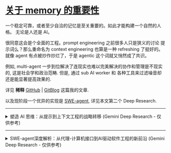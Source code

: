 # [关于 memory 的重要性](https://github.com/alterxyz/gitblog/issues/6)

一个稳定可靠，或者至少自洽的记忆是至关重要的。如此才能构建一个自然的人格。
无论是人还是 AI。

很同意这会是个全面的工程。prompt engineering 之前很多人只是狭义的讨论 提示词么？那么重命名为 context engineering 也算是一种 refreshing 了挺好的。就像 agent 有点被炒作炒烂了，于是 agentic 这个词就又悄然成了共识。

例如, multi-agent 一步到位解决了连现实也难以完美解决的协作和管理是不现实的, 这是社会学和政治范畴. 但是, 通过 sub AI worker 和 各种工具来过滤噪音却还是能显著提高效果的.

详见 **稀释** [GitHub](https://github.com/alterxyz/gitblog/issues/7) | [GitBlog](https://alterxyz.github.io/gitblog/issue-7/) 这篇我的文章.

以及现阶段一个优异的实现是 [SWE-agent](https://github.com/SWE-agent/SWE-agent), 详见本文第二个 Deep Research.

---

<details>
  <summary>塑造 AI 思维：从提示到上下文工程的战略转移 (Gemini Deep Research - 仅供参考)</summary>

# **塑造 AI 思维：从提示到上下文工程的战略转移**

**执行摘要**

本报告旨在深入剖析人工智能应用开发领域的一项根本性转变：从“提示工程”（Prompt Engineering）到“上下文工程”（Context Engineering）的演进。这一转变并非简单的术语更迭，而是标志着行业从关注局部文本优化的“技艺”阶段，迈向了构建整体信息生态系统的“工程”纪元。Andrej Karpathy 等行业思想领袖的论述，为这一业已存在的实践赋予了明确的名称，从而加速了其理论化和体系化进程。

上下文工程的核心在于，它不再局限于雕琢单个输入指令，而是致力于设计和构建一个完整的、动态的信息环境。这个环境囊括了数据管道、检索机制、交互历史、可用工具以及领域知识，其最终目的是为了赋能大型语言模型（LLM）以一种可靠、可扩展且可预测的方式，完成复杂的、多步骤的真实世界任务。

本报告将系统性地阐述此范式转移。首先，我们将明确界定提示工程与上下文工程的范畴与区别，确立后者作为一种更宏大、更具系统性的工程学科的地位。其次，我们将深入技术层面，详细解析支撑上下文工程的核心架构，特别是以“检索增强生成”（Retrieval-Augmented Generation, RAG）为代表的技术栈及其高级实现。随后，报告将通过分析 DoorDash、LinkedIn 及 Perplexity AI 等前沿企业的真实案例，展示上下文工程在商业实践中的具体应用与巨大价值。最后，我们将探讨这一转变对 AI 开发者角色、技能需求及企业数据战略的深远影响，并为技术从业者与领导者提供前瞻性的战略展望与行动建议。

---

## **第一部分：语义的演进：从雕琢词句到构建世界**

人工智能应用开发领域正经历一场深刻的认知升级，其核心在于我们将如何与大型语言模型（LLM）协作。这场变革的焦点，正从如何“提问”的技艺，转向如何为其构建一个完整“世界观”的工程学科。著名 AI 科学家 Andrej Karpathy 的观点成为了这场讨论的催化剂，他主张使用“上下文工程”这一术语，因为它更精确地捕捉了当前 AI 开发的核心挑战，标志着该领域向着更成熟、更体系化的方向发展。

### **1.1 Karpathy 的催化作用：为新前沿命名**

当 Andrej Karpathy 提出应更多地讨论“上下文工程”而非“提示工程”时，他并非发明了一个全新的概念，而是为一种已在顶尖开发者实践中普遍存在的趋势进行了精准命名 1。这一举动意义重大，因为它正式宣告了 AI 开发正在走出“凭感觉编程”（vibe coding）的早期探索阶段——一个开发者们更多是在实验和感受 AI 工具能力的时期 3。

开发者社区的积极反响证实了这一命名的时效性。许多工程师表示，他们早已在实践中朝着这个方向努力，但一直缺少一个恰当的词汇来概括这种系统性的工作 1。Karpathy 的提法，恰如其分地将零散的实践经验凝聚成一个清晰的学科方向，推动了行业共识的形成。它强调，决定高级 AI 应用成败的关键，已不再是那灵光一现的“神奇提示词”，而是其背后那个精心构建、持续供给信息的系统。

### **1.2 概念界定：范围与维度的差异**

为了“正本清源”，必须精确地区分提示工程与上下文工程。二者的根本差异在于其工作范围、目标和所处的抽象层次。

* **提示工程（Prompt Engineering）**：可以被狭义地定义为一种**技艺**，其核心目标是**优化文本输入**。它专注于通过精心选择和组织词语、短语、句子结构乃至标点符号，来引导 LLM 在**单次或有限次的交互**中生成最符合预期的、高质量的输出 6。其本质是追求与模型进行清晰、高效的沟通，好比一位管理者向员工下达明确无误的工作指令 9。它的作用域是用户与模型之间的那个“提示词”本身。  
* **上下文工程（Context Engineering）**：则是一门**工程学科**，其核心目标是**设计和构建动态的、可扩展的系统**。这个系统负责为 LLM 提供完成复杂任务所需的一切元素：正确的信息、可用的工具、相关的历史对话、明确的指令以及领域知识，并确保这些元素以正确的格式被动态地组织和利用 9。它关注的不是单次交互，而是整个  
  **信息生态系统**的构建与维护，这个生态系统将支撑 AI 在连续的、多步骤的流程中可靠地运行 6。

由此可见，**提示工程是上下文工程的一个子集** 9。这个观点至关重要。如果将构建一个 AI 应用比作烹饪，那么提示工程就像是撰写一份清晰的菜谱（recipe），而上下文工程则是设计整座厨房（kitchen）：包括决定食材的采购渠道与标准（数据源与质量）、设计食材处理流水线（数据管道）、配置厨具（工具集），并教会厨师（LLM）如何理解菜谱、使用厨具以及记住顾客的口味偏好（交互历史与个性化）12。

### **1.3 为何需要这种转变：从局部优化到系统可靠性**

在真实的生产环境中，单纯依赖提示工程的局限性显而易见。一个措辞再完美的提示，也无法弥补上下文信息的缺失或错误 14。开发者们发现，为了让 AI 应用在面对各种边缘情况时依然能保持稳定和一致，他们花费在准备和构建上下文上的时间，远超调整提示词本身 14。

这种转变的根本原因在于，它触及了 LLM 应用失败的核心症结。大多数情况下，模型表现不佳并非源于其“智力”不足，而是因为它没有获得做出正确判断所必需的信息 11。上下文工程将开发的重心从优化那个最终提交给模型的、静态的“提示字符串”，转移到了动态地管理和填充整个“上下文窗口”（Context Window）——这个模型在进行推理时能够看到的所有信息的总和。

这种从“技艺”到“工程”的语义演进，其背后是行业专业化和成熟化的必然趋势。将这一核心工作冠以“工程”之名，本身就是一种战略性的举措。它摒弃了“提示工程”一词常带有的、类似“炼金术”或“黑客技巧”的临时性和不可捉摸感 10，而引入了系统化、可重复、可度量、可维护的工程学内涵 14。这使得 AI 应用的开发过程能够与成熟的软件开发生命周期（SDLC）和 DevOps 理念相结合 15，从而更容易被企业级应用所接纳和投资。企业愿意为有明确投资回报率的工程学科投入资源，而非模糊的“手艺”。因此，将“上下文”提升到工程的高度，是推动生成式 AI 从有趣的玩具转变为可靠的生产力工具的关键一步。

**表 1：提示工程 vs. 上下文工程：核心差异对比**

| 特征 | 提示工程 (Prompt Engineering) | 上下文工程 (Context Engineering) |
| :---- | :---- | :---- |
| **核心目标** | 引导模型生成特定的、高质量的单次响应。 | 构建一个能支持模型持续、可靠执行复杂任务的系统。 |
| **工作范畴** | 用户输入的指令字符串（Prompt）。 | 整个信息环境，包括数据、工具、历史记录、外部知识库等。 |
| **核心隐喻** | 撰写一份清晰明确的菜谱。 | 设计、建造并运营整座自动化厨房。 |
| **关键技能** | 语言表达、创意构思、指令清晰度、领域知识的文字化。 | 系统设计、数据架构、信息检索、API 集成、流程编排。 |
| **时间维度** | 关注单次交互或孤立的任务。 | 关注连续的、多轮的、可能长期运行的交互流程。 |
| **产出物** | 一个或一组精心设计的文本提示模板。 | 一套完整的数据管道、检索系统、Agentic 框架或评估体系。 |
| **关注点** | “我应该**如何问**这个问题？” | “为了让 AI 能回答这类问题，它需要**知道什么**？” |

---

## **第二部分：上下文工程的架构基石**

如果说上下文工程是构建智能应用的蓝图，那么其实现则依赖于一套坚实的、以数据为中心的架构。这一架构的核心思想是，不再仅仅依赖 LLM 内部固化的、可能过时的知识，而是通过动态地、实时地为其注入外部世界的信息来增强其能力。本节将深入剖析支撑上下文工程的技术体系，从核心引擎 RAG 到更为复杂的生产级实现。

### **2.1 检索增强生成 (RAG)：核心驱动引擎**

检索增强生成（Retrieval-Augmented Generation, RAG）是上下文工程中最核心、最广为人知的技术框架 17。它通过将传统的信息检索系统（如搜索引擎和数据库）与 LLM 的强大生成能力相结合，从根本上解决了 LLM 的一些固有缺陷。

* **定义与目的**：RAG 的核心目的在于，通过从外部权威知识库中检索相关信息，来“增强”LLM 的生成过程，从而使其回答更加准确、及时，并有事实依据 18。这极大地缓解了 LLM 的“幻觉”（Hallucination）问题，即模型在缺乏知识时凭空捏造事实的倾向 9。对于企业而言，RAG 的最大价值在于，它允许组织利用自己最新的、专有的内部数据来驱动 AI 应用，而无需承担重新训练或微调大型模型所带来的高昂计算和财务成本 19。  
* **RAG 的标准工作流**：一个典型的 RAG 系统通常包含以下几个关键步骤 21：  
  1. **数据注入与预处理 (Ingestion & Preparation)**：首先，系统需要接入外部数据源，这可以是公司的内部文档、数据库记录、API 接口，甚至是网页内容。这些原始数据经过清洗、格式转换等预处理步骤，形成一个可供 AI 理解的“知识库” 18。  
  2. **嵌入与索引 (Embedding & Indexing)**：接下来，系统使用一种称为“嵌入模型”（Embedding Model）的 AI 技术，将预处理后的文本数据（通常被切分成小块，即“chunks”）转换成高维的数字向量（即“嵌入”）。这些向量能够捕捉文本的语义信息。随后，这些向量被存入一个专门的“向量数据库”中，并建立索引，以便进行快速的相似性搜索 21。  
  3. **检索 (Retrieval)**：当用户提出一个问题时，系统同样会将这个问题转换成一个查询向量。然后，利用这个查询向量在向量数据库中进行搜索，找出与问题语义最相似的若干个文本块（chunks）18。  
  4. **增强与生成 (Augmentation & Generation)**：检索到的这些高相关性文本块，会连同用户的原始问题一起，被“塞”进（stuffing）一个最终的提示中，形成一个“增强提示”（Augmented Prompt）。这个提示被发送给 LLM。由于 LLM 此时获得了完成任务所需的精确上下文，它便能生成一个有事实依据的、高质量的回答 19。  
  5. **数据生命周期管理 (Data Lifecycle)**：为了保证信息的时效性，外部知识库必须能够被持续更新。这可以通过自动化的实时或批量处理流程来完成，确保 RAG 系统能够访问到最新的数据 21。

### **2.2 超越基础 RAG：面向生产环境的高级技术**

虽然基础的 RAG 流程已经非常强大，但在复杂的生产环境中，为了应对查询的模糊性、上下文的细微差别以及对性能的极致要求，开发者们已经发展出了一系列高级技术 26。

* **高级检索策略**：  
  * **混合搜索 (Hybrid Search)**：将捕捉语义相似性的向量搜索与捕捉精确匹配的传统关键词搜索相结合。这种方法在处理包含特定术语（如产品型号、专有名词、医疗术语）的查询时尤为有效，因为它兼顾了“意思相近”和“字面相同”两种情况 18。  
  * **重排序 (Re-ranking)**：在检索到初步的文档列表后，使用一个计算更密集、能力更强的“重排序模型”（通常是交叉编码器 Cross-Encoder）对这个列表进行二次排序，以确保最相关的文档排在最前面。这相当于在将上下文交给昂贵的 LLM 之前，进行了一次精细的“提纯”，显著提高了信噪比 18。  
  * **查询转换 (Query Transformations)**：在进行检索之前，先对用户的原始查询进行优化。常见技术包括：**查询扩展**（为查询补充同义词或相关术语）、**查询分解**（将一个复杂问题拆解成多个可以独立检索的子问题），以及**后退提示**（Step-back Prompting，即先生成一个更宽泛、更抽象的问题来获取宏观背景知识，再结合原始问题的细节进行精确检索）23。  
* **高级数据处理与分块**：  
  * 如何将长文档切分成合适的“块”是 RAG 性能的关键。**语义分块**（Semantic Chunking）技术，即根据文本的语义连贯性而非固定的字符数来切分，能产生更具内在逻辑的文本块。此外，为**句子的滑动窗口**（sliding windows of sentences）创建嵌入，也能更好地保留句子间的上下文联系 23。  
* **GraphRAG：融合结构化知识**：  
  * 对于需要多步推理的复杂问题（multi-hop questions），将知识以图谱（由实体和关系组成）的形式进行组织，其效果远胜于非结构化的纯文本。**GraphRAG** 技术通过从知识图谱中检索相关的子图，并将其中的结构化信息与传统的向量检索结果相结合，为 LLM 提供了更丰富、更具关联性的上下文 19。LinkedIn 将历史支持工单构建成知识图谱用于客服问答，便是一个成功的商业实例 16。

### **2.3 Agentic 架构与工具使用**

上下文工程是构建高效 AI 代理（Agent）的基石。一个 AI 代理不仅仅是一个聊天机器人，它是一个能够进行推理、规划并使用外部工具来达成目标的智能系统 29。

* **函数调用 (Function Calling) 作为上下文工具**：函数调用是 LLM 与外部世界（如 API、数据库、代码执行环境）交互的核心机制 32。在实践中，开发者会将一系列可用工具（以函数的形式）的描述作为上下文提供给 LLM。LLM 在理解用户意图后，能够自行判断是否需要以及何时调用某个工具，并以结构化格式（通常是 JSON）生成调用该函数所需的参数 32。这是实现 Agentic RAG 的关键一环，使得 AI 代理能从一个被动的信息整合者，转变为一个主动的任务执行者 30。  
* **单代理 vs. 多代理架构之辩**：  
  * 一个流行的构想是构建一个由多个专职代理组成的“团队”，让它们协作完成复杂任务。然而，目前的行业实践表明，这种多代理架构往往非常脆弱 11。其根本原因在于，在多个代理之间高效、无损地共享和同步上下文是一个巨大的技术挑战。缺乏共享的上下文会导致决策冲突和工作成果的不连贯 11。  
  * 相比之下，一种更稳健、更可靠的架构是**单线程线性代理**（single-threaded linear agent）。在这种架构中，上下文在任务的每一步中都是连续且共享的，从而避免了因代理间沟通不畅而导致的“滚雪球式”的错误累积 11。这一争论凸显了，上下文流的管理已经成为 AI 应用架构设计的首要考量。

在深入探讨这些技术时，一个关键的认知浮出水面：**上下文工程本质上是 AI 时代的数据工程**。整个 RAG 及其高级变体的流水线——从数据抽取、转换、加载（ETL），到数据建模（嵌入）、存储（向量数据库）和查询（检索）——都与传统数据工程的核心任务一一对应 21。企业在实施上下文工程时遇到的最大挑战，如数据质量低下、信息孤岛、治理缺失等 12，也正是数据工程领域长期致力于解决的经典难题 36。这意味着，拥有成熟数据工程文化和实践的组织，在迈向高级 AI 应用的道路上将拥有显著的先发优势。

同时，另一个重要的观点是，**不断增大的“上下文窗口”并非 RAG 的替代品，反而使其变得更为重要**。尽管像 Claude 3 提供的 200k token 上下文窗口看似能让开发者“一股脑”地塞入大量信息 37，但实践和研究均表明，模型在处理超长上下文时存在“迷失在中间”（lost in the middle）的问题，即对输入序列中部信息的注意力会显著下降 15。此外，处理长上下文也意味着更高的 API 调用成本和更长的响应延迟 14。因此，RAG 扮演了一个至关重要的“智能预处理器”角色。与其将海量无关信息全部填入昂贵的上下文窗口，远不如先用廉价高效的检索技术，从海量文档中精确定位出最相关的几个段落。RAG 与大上下文窗口是互补的：RAG 负责决定

**什么**信息值得被放入宝贵的上下文窗口中。

**表 2：生产级 RAG 系统的关键组件**

| 组件 | 目的 | 关键技术/工具 |
| :---- | :---- | :---- |
| **数据注入 (Data Ingestion)** | 从不同来源获取并准备外部知识。 | API 连接器、数据库连接器、网络爬虫、ETL 脚本。 |
| **分块策略 (Chunking Strategy)** | 将文档分解为大小适中且语义连贯的信息块。 | 语义分块、句子滑动窗口、基于命题的分块 (Proposition-based chunking)。 |
| **嵌入模型 (Embedding Model)** | 将文本块转换为能够捕捉语义的向量。 | Sentence-Transformers, OpenAI Embeddings, Cohere Embeddings, 多模态模型。 |
| **向量存储 (Vector Store)** | 高效地存储、索引和查询海量向量。 | 向量数据库 (如 Pinecone, Weaviate, Milvus), Vertex AI Search, Elasticsearch。 |
| **检索逻辑 (Retrieval Logic)** | 根据用户查询，找出最相关的上下文信息。 | 向量搜索、关键词搜索、混合搜索、查询转换 (如 HyDE)。 |
| **重排序模型 (Re-ranking Model)** | 对初步检索结果进行二次精排，提升相关性。 | 交叉编码器 (Cross-Encoders)、基于 LLM 的评估 (LLM-as-a-judge)。 |
| **生成模型 (Generator LLM)** | 基于增强后的提示，综合信息并生成最终答案。 | GPT-4, Claude 3, Llama 3, Gemini 1.5 Pro。 |
| **评估与护栏 (Evaluation & Guardrails)** | 监控系统性能，确保输出的准确性、安全性与合规性。 | LLM-as-a-judge 框架、事实核查管道、输出格式与内容验证。 |

---

## **第三部分：上下文工程的实践：案例研究与范例剖析**

理论的价值最终体现在实践中。本节将从抽象的架构讨论转向具体的商业应用，通过剖析行业领先企业的案例，展示上下文工程的原则如何转化为可衡量的商业价值和卓越的用户体验。这些案例揭示了一个共同的趋势：竞争优势正从模型本身转向围绕模型构建的、独特的、高效的上下文生态系统。

### **3.1 企业应用：构建由上下文驱动的商业解决方案**

大型企业正在积极利用 RAG 和上下文管理来解决其核心业务中的高价值问题，通过将专有数据转化为 AI 的即时知识，实现降本增效和体验提升。

* **案例研究：DoorDash —— 高质量的自动化支持**  
  * **业务挑战**：为数量庞大的送餐员（“Dashers”）提供快速、准确、一致的自动化支持服务。  
  * **解决方案**：DoorDash 构建了一个复杂的、多组件的 RAG 系统。其核心不仅在于从帮助文档和历史案例中检索信息，更在于其完善的质量控制体系。该体系包括：1) 一个核心的 **RAG 系统**，用于信息检索；2) 一个 **“LLM 护栏”**（LLM Guardrail），实时监控生成内容，确保其准确性并符合公司政策；3) 一个 **“LLM 评判官”**（LLM Judge），用于持续评估系统在相关性、连贯性等多个维度上的表现 16。  
  * **实践启示**：此案例雄辩地证明，一个生产级的上下文工程应用，远不止“检索+生成”这么简单。它是一个包含**检索、生成、评估和监控**的完整闭环生态系统。对质量的持续度量和控制是其成功的关键。  
* **案例研究：LinkedIn —— 用于客户服务的结构化上下文**  
  * **业务挑战**：面对海量的历史客户服务工单，如何高效地为新的用户问题找到解决方案。  
  * **解决方案**：LinkedIn 认识到，将历史工单视为独立的纯文本文件会丢失大量有价值的关联信息。因此，他们采取了更高级的策略：将这些工单数据构建成一个**知识图谱**（Knowledge Graph），明确地表示出不同问题、解决方案和用户之间的内在联系。其 RAG 系统在响应查询时，会从这个图谱中检索相关的**子图**作为上下文，而不仅仅是文本片段 16。  
  * **量化成果**：这一基于结构化上下文的先进方法，使得 LinkedIn 客服团队的**平均问题解决时间中位数降低了 28.6%** 16。  
  * **实践启示**：在处理具有复杂内部关联的数据域时（如客服、法规、供应链），GraphRAG 等利用结构化上下文的技术，相比简单的文本检索具有压倒性的优势。上下文的“结构”本身就是一种宝贵的信息。  
* **案例研究：Bell —— 可扩展的知识管理**  
  * **业务挑战**：确保公司员工能够随时访问到最新、最准确的内部政策和流程文档。  
  * **解决方案**：加拿大电信巨头 Bell 公司部署了一套模块化的 RAG 系统。该系统的特点在于其强大的数据注入管道，能够支持对知识库的批量和增量更新，并采用**DevOps 原则**来管理和维护整个系统，将其视为一个标准的软件服务来对待 16。  
  * **实践启示**：此案例强调了上下文**生命周期管理**的重要性。上下文不是一次性的构建，而是一个需要持续维护、更新和迭代的动态资产。将其纳入成熟的软件工程管理流程是保证其长期价值的前提。

### **3.2 “答案引擎”范式：Perplexity AI 深度剖析**

如果说上述案例展示了上下文工程在企业内部的应用，那么 Perplexity AI 则完美诠释了如何将这些原则应用于一个面向公众的、革命性的产品。它不是传统的搜索引擎，也不是简单的聊天机器人，而是一个被业界称为“答案引擎”（Answer Engine）的新物种，是上下文工程理念的集大成者。

* **核心功能**：Perplexity 的工作模式是 RAG 在全网范围内的宏大应用。它接收用户的自然语言问题，通过**实时网络搜索**来收集信息，然后利用 LLM 将检索到的信息综合、提炼成一个直接、连贯、有来源引用的回答，而非仅仅罗列一堆链接 39。  
* **Perplexity AI 中的上下文工程实践**：  
  * **实时检索作为上下文**：与依赖静态训练数据的 LLM 不同，Perplexity 的核心竞争力在于其为每个问题动态构建上下文的能力。它会实时访问网络，确保提供给 LLM 的信息是最新鲜的 40。  
  * **对话记忆与上下文保持**：Perplexity 通过“线程”（Threads）的概念来管理对话历史。在同一个线程中，用户可以不断追问，而模型会记住之前的对话内容，无需用户重复提供背景信息。这是一种高效的会话级上下文管理机制 39。  
  * **来源追溯与事实接地**：这是 RAG 的标志性优势。Perplexity 生成的每一个关键信息点都会附上来源引用，用户可以轻松点击链接，核实原始出处。这极大地增强了答案的可信度，是建立用户信任的关键 39。  
  * **用户自定义上下文**：平台允许用户上传自己的文档（如 PDF）或图片，将其作为私有知识源纳入到当次查询的上下文中 42。其 API 甚至提供了  
    search\_context\_size 这样的参数，让开发者可以根据成本和性能需求，精细地控制从网络检索的上下文数量 38。  
  * **基于上下文的查询理解**：Perplexity 不仅检索上下文，还利用 LLM 来深刻理解用户的查询意图，超越了简单的关键词匹配。其“专业搜索”（Pro Search）模式甚至会主动向用户提出澄清性问题，以进一步精确化上下文的构建 39。

这些案例共同揭示了一个深刻的行业趋势：AI 应用的价值核心正在发生转移。随着强大的基础模型日益商品化，通过 API 即可轻松调用，拥有一个略胜一筹的模型本身已不再构成坚固的护城河。真正的、可持续的竞争优势，来源于企业所拥有的独特的、专有的数据，以及更重要的——将这些数据高效、可靠地**工程化为 AI 可用上下文**的能力。DoorDash 的护城河是其精细的知识库和评估体系，LinkedIn 的护城河是其结构化的工单知识图谱，Perplexity 的护城河是其大规模实时编排网络信息为上下文的能力。未来，AI 领域的竞争将不再是“模型之战”，而是“上下文之战”。

---

## **第四部分：人的因素：重新定义 AI 开发者的角色与技能**

从提示工程到上下文工程的范式转移，不仅仅是技术栈的更新，更深刻地重塑了 AI 开发者的角色定位、技能要求以及团队协作模式。当 AI 从一个需要被巧妙“哄骗”的黑箱，变成一个需要被系统性“赋能”的合作伙伴时，对其进行“工程化”的人，其价值和职责也必然随之演变。

### **4.1 从提示词工匠到系统架构师：角色的演进**

开发者的工作重心正在从“局部”转向“全局”。过去，人们津津乐道的是如何通过遣词造句的“微操”来获得惊艳的单次输出；而现在，真正的挑战在于如何设计一个稳健的系统，使其在面对成千上万次不同的输入时，依然能保持高质量和高可靠性。

这种转变意味着，AI 开发者的角色正在从一个**提示词工匠**（Prompt Crafter）演变为一个**系统架构师**（Systems Architect）3。最有价值的工程师，不再是那个能写出最精妙提示或最多代码的人，而是那个能够最清晰地向 AI 系统

**阐明项目需求、架构约束和领域规则**的人。这种能力，被一些从业者称为“上下文阐明”（Context Articulation），已成为新的核心竞争力 29。在这个新范式下，开发者更像是一位集导演、编剧和舞台监督于一身的创作者，负责为 AI 这个“演员”准备好它登台所需的一切：剧本（任务目标）、场景（数据环境）、道具（工具集）和与其他演员的互动规则（协作流程）3。或者，用另一个比喻来说，人类专家是提供方向和智慧的“蜂后”，而 AI 是勤奋执行的“工蜂”，上下文工程则是连接二者、使其高效协作的“蜂巢”架构 44。

### **4.2 上下文工程师的新兴技能栈**

要胜任这一新角色，开发者需要一套融合了传统软件工程、数据工程和对 AI 深刻理解的复合型技能。

* **核心技术能力**：  
  * **数据管道与 ETL**：由于上下文工程的核心是为 LLM 准备数据，因此，熟练构建和管理从各种数据源（API、数据库、文档库）抽取、转换和加载数据的管道，成为了基础中的基础。  
  * **信息检索与搜索技术**：必须深入理解向量数据库的原理、嵌入模型的选择与使用，并掌握混合搜索、重排序等高级检索策略，以确保检索到的上下文既相关又精确。  
  * **系统设计与 Agentic 框架**：需要具备设计可扩展、高可用的分布式系统的能力，特别是涉及 Agentic 框架和函数调用（Tool Use）的复杂系统。这要求开发者思考状态管理、任务编排和错误处理等问题。  
  * **评估、测试与可观测性**：这是从“手艺”迈向“工程”的关键。开发者需要为 RAG 系统的输出质量（如相关性、事实一致性）建立量化评估体系，并将提示词和上下文配置视为代码的一部分，对其进行版本控制、单元测试和持续集成 14。  
* **战略与软性技能**：  
  * **上下文阐明 (Context Articulation)**：如前所述，这是将模糊的业务需求和复杂的领域知识，转化为 AI 能够理解和执行的结构化上下文的能力 29。  
  * **问题建模 (Problem Formulation)**：成功的关键往往在于对问题本身的深刻定义，而非对提示词的反复修改。开发者需要将重心前移，与业务方一起明确问题的范围、边界和成功标准 7。  
  * **跨职能协作**：上下文工程绝非一人之功，它是一项“团队运动”。它要求 AI 开发者与数据工程师、领域专家、产品经理甚至法务与合规团队紧密合作，才能构建出完整、准确的上下文视图 12。

### **4.3 企业的挑战：驯服碎片化的知识**

对于大型组织而言，实施上下文工程的最大障碍，往往不是技术选型，而是其内部知识管理的现状，即“上下文的混乱”（Context Chaos）12。

* **问题的根源**：企业的关键知识资产通常是**碎片化**的，散落在数十个不同的系统里（如 Jira、Confluence、SharePoint、Slack、CRM 等）；这些知识往往是**不一致**的，同一个概念（如“活跃用户”）在不同部门有不同的定义；它们是**不可信**的，充满了过时信息、手动覆盖和重复逻辑；并且**缺乏明确的所有权**，当 AI 需要一个权威解释时，无人能提供最终答案 12。  
* **解决方案：一种社会技术工程**：解决这个问题，需要超越纯粹的技术视角，将其视为一个社会技术系统工程。这要求企业采取一套组合拳：  
  1. **绘制上下文地图**：首先，需要系统性地盘点和梳理组织内最关键的知识资产，识别其位置、依赖关系和质量状况。  
  2. **建立治理体系**：为关键的上下文数据明确所有者、制定标准和访问策略，将其作为一种受管理的核心资产来对待。  
  3. **先联邦，后整合**：不要试图一蹴而就地建立一个完美的、集中的“上下文中心”。更务实的做法是，先通过技术手段实现对现有分散系统的**联邦式访问**，然后根据业务价值，逐步将最核心、最通用的上下文层（如核心业务指标定义、组织架构、产品分类等）进行整合 12。

这一系列挑战和应对策略，催生了一个关键角色的复兴和升级：**知识工程师 (Knowledge Engineer)**。在上下文工程的时代，知识工程师的角色变得至关重要。他们是连接业务、数据和 AI 的桥梁，其核心职责不再是为传统的专家系统构建规则，而是系统性地捕获、建模、组织和治理企业的知识，最终将其转化为 AI 可以消费的、高质量的上下文 36。他们需要深入理解数据的“5W1H”（Who, What, Where, When, Why, How）36，并利用知识图谱等技术，为企业构建一个可信的、可供 AI 查询的“数字孪生大脑”。这个角色的崛起，标志着企业对“上下文”这一无形资产的战略重视已提升到新的高度。

**表 3：AI 应用开发者技能演进趋势**

| 技能类别 | 相对重要性下降 (或成为基础门槛) | 相对重要性上升 (新前沿) |
| :---- | :---- | :---- |
| **模型交互** | 手工雕琢单个提示词、探索“越狱”技巧。 | 系统化的提示模板管理、版本控制、自动化评估。 |
| **数据处理** | 使用他人预处理好的数据集。 | 构建稳健的数据注入、清洗、分块和更新管道。 |
| **系统架构** | 开发简单的、单轮交互的应用。 | 设计复杂的多步骤、多工具的 Agentic 系统。 |
| **核心知识** | 掌握特定模型的“怪癖”和技巧。 | 掌握信息检索、数据建模、系统设计等基本原理。 |
| **团队协作** | 在开发团队内部协作。 | 领导跨职能团队，与领域专家、数据、法务等部门协作。 |

---

## **第五部分：战略展望与建议**

随着上下文工程从一个新兴概念迅速成为构建高级 AI 应用的行业标准，我们有必要站在一个更宏观的视角，审视其长远影响，并为身处其中的开发者和技术领导者提供战略性的指引。

### **5.1 未来是上下文感知的：为何上下文是新的竞争护城河**

在可预见的未来，随着顶级的大型语言模型在能力上趋于同质化，并作为一种基础设施通过 API 广泛可用，竞争的焦点将发生决定性的转移。构建差异化和防御性壁垒的关键，将不再是拥有一个参数量更大或在某个基准上得分稍高的**模型**，而是企业所拥有的独特的、专有的**数据**，以及更重要的——将这些数据**工程化为高质量上下文**的能力 12。

AI 应用的质量上限，将不再由 LLM 的“智商”决定，而将由我们能为其提供的上下文的质量、新鲜度和相关性所决定。一句在开发者圈中广为流传的话精辟地总结了这一点：“上帝渴望上下文”（God is hungry for context）45。未来，那些能够最好地“喂养”AI 的组织，将释放出其最强大的生产力。上下文，而非模型本身，正在成为新的、最坚固的竞争护城河。

### **5.2 “上下文工程”只是一个新潮的术语吗？**

面对任何一个新兴术语，一个合理的质疑是：它是否仅仅是对已有概念的重新包装？

对此，我们的分析认为，尽管上下文工程的许多底层原则确实借鉴了信息科学、知识管理、数据工程和认知系统工程等领域数十年的研究成果 36，但将其应用于大型语言模型这一独特的、概率性的、非结构化信息处理的新范式时，它催生出了一门真正独特的、综合性的新工程学科。

这个术语之所以有价值，因为它精准地捕捉到了当前阶段的核心挑战：如何系统性地将人类积累的、往往是混乱且隐性的知识，结构化地、动态地呈现给一个强大的、但不具备人类常识和真实世界经验的非人类智能体。它不是任何一个旧有学科的简单延伸，而是多个学科在一个全新问题域下的交叉、融合与升华。因此，“上下文工程”是一个有用且准确的描述符，它为这个新兴领域提供了清晰的身份认同和发展方向。

### **5.3 对开发者与技术领导者的建议**

为了在上下文工程的时代保持领先，从业者和决策者需要主动调整其战略和行动。

* **对个人开发者的建议**：  
  1. **像数据工程师一样思考**：投入时间学习数据管道技术（如 Airflow, dbt）、数据建模和信息检索的核心原理。将自己视为一个为 AI 消费端构建数据产品的人。  
  2. **拥抱系统思维**：将视野从优化单个提示或函数，提升到设计整个信息流架构的高度。关注系统的可靠性、可观测性和可扩展性。  
  3. **将上下文视为代码**：为你构建的上下文管道（包括提示模板、RAG 配置等）引入严格的软件工程实践，包括版本控制（如 Git）、自动化测试和持续评估 15。  
* **对技术领导者的建议**：  
  1. **投资“上下文层”**：将数据治理和构建统一、可信的“上下文层”提升到企业核心战略的高度，而非仅仅是某个项目的技术实现细节。它是未来所有 AI 应用的基石。  
  2. **重塑角色与团队**：打破部门墙，积极组建由领域专家、数据工程师和 AI 开发者构成的跨职能“上下文团队”。认真考虑设立专门的“知识工程”职能，负责企业知识资产的梳理与管理 12。  
  3. **以评估为导向**：建立并投资于强大的评估框架，用以持续、量化地度量上下文驱动的 AI 系统的性能、准确性和商业价值。没有度量，就没有工程 14。

最终，上下文工程的成熟将引领我们走向一个“**隐形提示**”（Invisible Prompt）的未来。当一个 AI 系统能够通过其背后的、强大的上下文工程能力，自动感知用户所处的环境（例如，用户正在查看的屏幕、正在编辑的文档、其在组织中的角色），并主动预测其需求、检索所需信息时，用户与 AI 的交互将变得前所未有的自然和无缝。届时，用户可能只需说一句“这里情况如何？”或者点击一个按钮，而不再需要费力地组织长篇大论的提示。

所有复杂的“工程”工作都将退居幕后，为用户创造出一种仿佛“心有灵犀”的魔法般体验。而支撑这种魔法的，正是本报告所深入探讨的——严谨、系统、且至关重要的上下文工程。

#### **引用的著作**

1. Karpathy: "context engineering" over "prompt engineering" | Hacker ..., 访问时间为 六月 26, 2025， [https://news.ycombinator.com/item?id=44379538](https://news.ycombinator.com/item?id=44379538)  
2. 访问时间为 一月 1, 1970， [https://twitter.com/karpathy/status/1937902205765607626](https://twitter.com/karpathy/status/1937902205765607626)  
3. What is Context Engineering? The new Vibe Coding | by Mehul Gupta | Data Science in Your Pocket \- Medium, 访问时间为 六月 26, 2025， [https://medium.com/data-science-in-your-pocket/what-is-context-engineering-the-new-vibe-coding-8d04421b6a11](https://medium.com/data-science-in-your-pocket/what-is-context-engineering-the-new-vibe-coding-8d04421b6a11)  
4. AI | Dan Calle, 访问时间为 六月 26, 2025， [http://dancalle.com/tag/ai/](http://dancalle.com/tag/ai/)  
5. AI Context Engineering: Key Questions to Ask | TikTok, 访问时间为 六月 26, 2025， [https://www.tiktok.com/@nate.b.jones/video/7518121865790131486](https://www.tiktok.com/@nate.b.jones/video/7518121865790131486)  
6. medium.com, 访问时间为 六月 26, 2025， [https://medium.com/@manish434k/i-am-choosing-context-engineering-over-prompt-engineering-7b4a10250e0b\#:\~:text=Prompt%20engineering%20primarily%20refers%20to,prompt%20to%20give%20precise%20output.](https://medium.com/@manish434k/i-am-choosing-context-engineering-over-prompt-engineering-7b4a10250e0b#:~:text=Prompt%20engineering%20primarily%20refers%20to,prompt%20to%20give%20precise%20output.)  
7. Effective Prompts for AI: The Essentials \- MIT Sloan Teaching & Learning Technologies, 访问时间为 六月 26, 2025， [https://mitsloanedtech.mit.edu/ai/basics/effective-prompts/](https://mitsloanedtech.mit.edu/ai/basics/effective-prompts/)  
8. Understanding Prompting, Prompt Engineering and In-Context Learning in LLMs \- Medium, 访问时间为 六月 26, 2025， [https://medium.com/codex/understanding-prompting-prompt-engineering-and-in-context-learning-in-llms-2b59fb398fef](https://medium.com/codex/understanding-prompting-prompt-engineering-and-in-context-learning-in-llms-2b59fb398fef)  
9. I am Choosing 'Context Engineering' over 'Prompt Engineering'\! | by ..., 访问时间为 六月 26, 2025， [https://medium.com/@manish434k/i-am-choosing-context-engineering-over-prompt-engineering-7b4a10250e0b](https://medium.com/@manish434k/i-am-choosing-context-engineering-over-prompt-engineering-7b4a10250e0b)  
10. Prompt engineering will be obsolete? : r/PromptEngineering \- Reddit, 访问时间为 六月 26, 2025， [https://www.reddit.com/r/PromptEngineering/comments/1ldgn7t/prompt\_engineering\_will\_be\_obsolete/](https://www.reddit.com/r/PromptEngineering/comments/1ldgn7t/prompt_engineering_will_be_obsolete/)  
11. Don't Build Multi-Agents \- Cognition, 访问时间为 六月 26, 2025， [https://cognition.ai/blog/dont-build-multi-agents](https://cognition.ai/blog/dont-build-multi-agents)  
12. Beyond Prompts: The Rise of Context Engineering​​ | by Nileshk | Jun, 2025 | Medium, 访问时间为 六月 26, 2025， [https://medium.com/@nileshk77487/beyond-prompts-the-rise-of-context-engineering-06050a5d59b6](https://medium.com/@nileshk77487/beyond-prompts-the-rise-of-context-engineering-06050a5d59b6)  
13. The rise of "context engineering" \- LangChain Blog, 访问时间为 六月 26, 2025， [https://blog.langchain.com/the-rise-of-context-engineering/](https://blog.langchain.com/the-rise-of-context-engineering/)  
14. What Actually Matters When You Scale? : r/aipromptprogramming \- Reddit, 访问时间为 六月 26, 2025， [https://www.reddit.com/r/aipromptprogramming/comments/1l732wf/what\_actually\_matters\_when\_you\_scale/](https://www.reddit.com/r/aipromptprogramming/comments/1l732wf/what_actually_matters_when_you_scale/)  
15. Stop Prompting, Start Engineering: 15 Principles to Deliver Your AI Agent to Production, 访问时间为 六月 26, 2025， [https://hackernoon.com/stop-prompting-start-engineering-15-principles-to-deliver-your-ai-agent-to-production](https://hackernoon.com/stop-prompting-start-engineering-15-principles-to-deliver-your-ai-agent-to-production)  
16. 10 RAG examples and use cases from real companies \- Evidently AI, 访问时间为 六月 26, 2025， [https://www.evidentlyai.com/blog/rag-examples](https://www.evidentlyai.com/blog/rag-examples)  
17. cloud.google.com, 访问时间为 六月 26, 2025， [https://cloud.google.com/use-cases/retrieval-augmented-generation\#:\~:text=RAG%20(Retrieval%2DAugmented%20Generation),large%20language%20models%20(LLMs).](https://cloud.google.com/use-cases/retrieval-augmented-generation#:~:text=RAG%20\(Retrieval%2DAugmented%20Generation\),large%20language%20models%20\(LLMs\).)  
18. What is Retrieval-Augmented Generation (RAG)? | Google Cloud, 访问时间为 六月 26, 2025， [https://cloud.google.com/use-cases/retrieval-augmented-generation](https://cloud.google.com/use-cases/retrieval-augmented-generation)  
19. Retrieval-augmented generation \- Wikipedia, 访问时间为 六月 26, 2025， [https://en.wikipedia.org/wiki/Retrieval-augmented\_generation](https://en.wikipedia.org/wiki/Retrieval-augmented_generation)  
20. What is Retrieval Augmented Generation (RAG)? \- Databricks, 访问时间为 六月 26, 2025， [https://www.databricks.com/glossary/retrieval-augmented-generation-rag](https://www.databricks.com/glossary/retrieval-augmented-generation-rag)  
21. What is RAG? \- Retrieval-Augmented Generation AI Explained \- AWS, 访问时间为 六月 26, 2025， [https://aws.amazon.com/what-is/retrieval-augmented-generation/](https://aws.amazon.com/what-is/retrieval-augmented-generation/)  
22. What is retrieval-augmented generation (RAG)? \- McKinsey, 访问时间为 六月 26, 2025， [https://www.mckinsey.com/featured-insights/mckinsey-explainers/what-is-retrieval-augmented-generation-rag](https://www.mckinsey.com/featured-insights/mckinsey-explainers/what-is-retrieval-augmented-generation-rag)  
23. Advanced RAG Techniques \- Guillaume Laforge, 访问时间为 六月 26, 2025， [https://glaforge.dev/talks/2024/10/14/advanced-rag-techniques/](https://glaforge.dev/talks/2024/10/14/advanced-rag-techniques/)  
24. Advanced RAG Techniques \- Cazton, 访问时间为 六月 26, 2025， [https://www.cazton.com/blogs/technical/advanced-rag-techniques](https://www.cazton.com/blogs/technical/advanced-rag-techniques)  
25. Retrieval Augmented Generation use cases for enterprise \- Indigo.ai, 访问时间为 六月 26, 2025， [https://indigo.ai/en/blog/retrieval-augmented-generation/](https://indigo.ai/en/blog/retrieval-augmented-generation/)  
26. Advanced RAG Techniques \- DataCamp, 访问时间为 六月 26, 2025， [https://www.datacamp.com/blog/rag-advanced](https://www.datacamp.com/blog/rag-advanced)  
27. Advanced RAG Techniques \- Weaviate, 访问时间为 六月 26, 2025， [https://weaviate.io/blog/advanced-rag](https://weaviate.io/blog/advanced-rag)  
28. NirDiamant/RAG\_Techniques: This repository showcases various advanced techniques for Retrieval-Augmented Generation (RAG) systems. RAG systems combine information retrieval with generative models to provide accurate and contextually rich responses. \- GitHub, 访问时间为 六月 26, 2025， [https://github.com/NirDiamant/RAG\_Techniques](https://github.com/NirDiamant/RAG_Techniques)  
29. The Human-AI Partnership: Redefining Developer Roles in the Age of Autonomous Coding Agents \- Zencoder, 访问时间为 六月 26, 2025， [https://zencoder.ai/blog/human-ai-partnership-redefining-developer-roles](https://zencoder.ai/blog/human-ai-partnership-redefining-developer-roles)  
30. Function Calling with Open-Source LLMs \- BentoML, 访问时间为 六月 26, 2025， [https://bentoml.com/blog/function-calling-with-open-source-llms](https://bentoml.com/blog/function-calling-with-open-source-llms)  
31. LLM Agent vs Function Calling: Key Differences & Use Cases \- PromptLayer, 访问时间为 六月 26, 2025， [https://blog.promptlayer.com/llm-agents-vs-function-calling/](https://blog.promptlayer.com/llm-agents-vs-function-calling/)  
32. Function Calling with LLMs \- Prompt Engineering Guide, 访问时间为 六月 26, 2025， [https://www.promptingguide.ai/applications/function\_calling](https://www.promptingguide.ai/applications/function_calling)  
33. Function Calling in LLMs – Real Use Cases and Value? : r/AI\_Agents \- Reddit, 访问时间为 六月 26, 2025， [https://www.reddit.com/r/AI\_Agents/comments/1iio39z/function\_calling\_in\_llms\_real\_use\_cases\_and\_value/](https://www.reddit.com/r/AI_Agents/comments/1iio39z/function_calling_in_llms_real_use_cases_and_value/)  
34. Function calling \- OpenAI API, 访问时间为 六月 26, 2025， [https://platform.openai.com/docs/guides/function-calling](https://platform.openai.com/docs/guides/function-calling)  
35. GPT-5 coming this summer- Weekly AI Newsletter (June 23rd 2025\) \- Medium, 访问时间为 六月 26, 2025， [https://medium.com/nlplanet/gpt-5-coming-this-summer-weekly-ai-newsletter-june-23rd-2025-7c539b073b09](https://medium.com/nlplanet/gpt-5-coming-this-summer-weekly-ai-newsletter-june-23rd-2025-7c539b073b09)  
36. Data in the generative AI era: We need more knowledge engineers \- SiliconANGLE, 访问时间为 六月 26, 2025， [https://siliconangle.com/2025/02/04/data-generative-ai-era-need-knowledge-engineers/](https://siliconangle.com/2025/02/04/data-generative-ai-era-need-knowledge-engineers/)  
37. Advanced RAG: Best Practices for Production Ready Systems, 访问时间为 六月 26, 2025， [https://www.getsubatomic.ai/blog-posts/advanced-rag](https://www.getsubatomic.ai/blog-posts/advanced-rag)  
38. Search Context Size \- Perplexity, 访问时间为 六月 26, 2025， [https://docs.perplexity.ai/guides/search-context-size-guide](https://docs.perplexity.ai/guides/search-context-size-guide)  
39. Perplexity AI and Its Impact on Search Engines \- SmythOS, 访问时间为 六月 26, 2025， [https://smythos.com/ai-agents/ai-tutorials/perplexity-ai/](https://smythos.com/ai-agents/ai-tutorials/perplexity-ai/)  
40. How does Perplexity work? | Perplexity Help Center, 访问时间为 六月 26, 2025， [https://www.perplexity.ai/help-center/en/articles/10352895-how-does-perplexity-work](https://www.perplexity.ai/help-center/en/articles/10352895-how-does-perplexity-work)  
41. What Makes Perplexity AI a Revolutionary Search Engine? \- Pageon.ai, 访问时间为 六月 26, 2025， [https://www.pageon.ai/blog/perplexity-ai-search-engine-08u7f](https://www.pageon.ai/blog/perplexity-ai-search-engine-08u7f)  
42. What is Perplexity AI? How to use it \+ how it works \- Zapier, 访问时间为 六月 26, 2025， [https://zapier.com/blog/perplexity-ai/](https://zapier.com/blog/perplexity-ai/)  
43. Perplexity AI Review: How the AI Search Engine Works? | WPS Office Blog, 访问时间为 六月 26, 2025， [https://www.wps.ai/blog/perplexity-ai-review-how-the-ai-search-engine-works/](https://www.wps.ai/blog/perplexity-ai-review-how-the-ai-search-engine-works/)  
44. Context Engineering and Domain Expertise in Generative AI-Powered Software Development \- My Framer Site \- XponentL Data, 访问时间为 六月 26, 2025， [https://xponentl.ai/news/context-engineering-and-domain-expertise-in-generative-ai-powered-software-development](https://xponentl.ai/news/context-engineering-and-domain-expertise-in-generative-ai-powered-software-development)  
45. Why Context Engineering Matters \- YouTube, 访问时间为 六月 26, 2025， [https://www.youtube.com/watch?v=fYgsZnkFeck](https://www.youtube.com/watch?v=fYgsZnkFeck)  
46. 1 Introduction and objectives 2 Context and engineering design research issues., 访问时间为 六月 26, 2025， [https://www.designsociety.org/download-publication/24116/A+SURVEY+OF+CONTEXT+MODELING%3A+APPROACHES%2C+THEORIES+AND+USE+FOR+ENGINEERING+DESIGN+RESEARCHES.](https://www.designsociety.org/download-publication/24116/A+SURVEY+OF+CONTEXT+MODELING%3A+APPROACHES%2C+THEORIES+AND+USE+FOR+ENGINEERING+DESIGN+RESEARCHES.)  
47. Characterizing Proof-of-Concept Practices using the Lens of Context Engineering \- Estudo Geral, 访问时间为 六月 26, 2025， [https://estudogeral.uc.pt/bitstream/10316/113037/1/Characterizing%20Proof-of-Concept%20Practices%20using%20the%20Lens%20of%20Conte.pdf](https://estudogeral.uc.pt/bitstream/10316/113037/1/Characterizing%20Proof-of-Concept%20Practices%20using%20the%20Lens%20of%20Conte.pdf)  
48. "Relevance, Works and Context Engineering" by Michael K. Buckland and Wayne de Fremery \- IdeaExchange@UAkron, 访问时间为 六月 26, 2025， [https://ideaexchange.uakron.edu/docam/vol11/iss2/5/](https://ideaexchange.uakron.edu/docam/vol11/iss2/5/)  
49. SYSTEMS ENGINEERING AND MANAGEMENT DEFINITIONS \- Project Performance International (PPI), 访问时间为 六月 26, 2025， [https://www.ppi-int.com/wp-content/uploads/2023/05/PPI-007725-7-SEM-Definitions-221017-SE5D-3.pdf](https://www.ppi-int.com/wp-content/uploads/2023/05/PPI-007725-7-SEM-Definitions-221017-SE5D-3.pdf)

</details>

---

<details>
  <summary>SWE-agent深度解析：从代理-计算机接口到AI驱动软件工程的新前沿 (Gemini Deep Research - 仅供参考)</summary>

# **SWE-agent深度解析：从代理-计算机接口到AI驱动软件工程的新前沿**

## **第一部分：SWE-agent简介：自动化软件工程的范式转移**

### **1.1 定义SWE-agent**

SWE-agent是一个由普林斯顿大学和斯坦福大学的研究人员开发和维护的开源项目 1。它被定义为一个自主系统，旨在赋能大型语言模型（Large Language Model, LM）扮演软件工程代理的角色，通过自主使用工具来解决真实GitHub代码库中的问题 1。该系统的应用范围不仅限于修复软件缺陷（bug fixing），还扩展到了网络安全挑战（如夺旗赛）和编程竞赛等领域 2。作为一个研究导向的工具，SWE-agent的设计理念是“自由流畅且可泛化”，即给予语言模型最大的自主权；同时它也是“可配置且文档齐全的”，其行为主要由一个YAML配置文件控制，并以“简单且易于修改”为设计目标，从而方便学术界进行二次开发和研究 1。

### **1.2 核心论点：将大型语言模型视为一类新型终端用户**

SWE-agent项目的核心哲学论点是，大型语言模型代表了一类全新的“终端用户”，它们拥有与人类用户截然不同的需求和能力 4。正如人类开发者受益于集成开发环境（Integrated Development Environments, IDEs）等强大的软件应用来处理复杂的软件工程任务一样，语言模型代理也需要为其量身定制的接口，以便与代码库等复杂的数字环境进行高效交互 4。这一核心思想构成了整个项目的理论基础，并为其最主要的创新——代理-计算机接口（Agent-Computer Interface, ACI）的提出提供了理论依据。

这种观念的转变是深刻的。在此之前，许多系统将代码任务视为一个单向的生成过程：输入一个提示，输出一段代码。然而，软件工程的本质远不止于此，它是一个涉及探索、调试、测试和迭代的复杂过程。SWE-agent的提出，标志着业界开始将软件工程任务重新定义为一个代理与其环境之间的持续、有状态的对话。这种对话的质量，很大程度上取决于两者之间的交互媒介。因此，SWE-agent的真正突破并非仅仅是提出一个更优的模型或提示工程技巧，而是创建了一个全新的交互范式，承认了软件工程的探索性本质，并为语言模型提供了有效参与这一过程的工具和接口。从静态生成到动态交互的飞跃，为后续所有相关研究的进展奠定了基础。

### **1.3 初步影响与业界领先（SOTA）性能**

SWE-agent一经发布，便在业界产生了显著影响。它在SWE-bench基准测试上取得了当时最先进（State-of-the-Art, SOTA）的性能，这是一个包含真实世界GitHub问题的挑战性数据集 1。使用GPT-4 Turbo作为后端模型，SWE-agent成功解决了2,294个任务中的12.47%，这一成绩远超此前由非交互式、检索增强系统创下的3.8%的最佳纪录 8。这一突破性成果不仅验证了项目核心论点的正确性，也为整个领域设立了新的性能基准。从其后续发布的新闻来看，SWE-agent持续与多种业界领先模型（如GPT-4o、Claude 3系列）结合，并不断刷新SWE-bench的最高分纪录，甚至推出了性能卓越的开源权重模型SWE-agent-LM-32b，进一步巩固了其在开源项目中的领先地位 1。

### **1.4 关键特性**

SWE-agent项目具备几个鲜明的特点，使其在众多AI编码工具中脱颖而出。首先，它具有**自由流畅和高度泛化**的能力，这意味着框架本身不对语言模型的行为做过多限制，从而最大限度地保留了模型的自主决策能力 1。其次，系统具有

**高度可配置性**，整个代理的行为逻辑和工具集都通过一个统一的YAML配置文件进行管理，方便用户根据不同任务进行定制 1。最后，该项目

**为研究而生**，其代码设计简洁明了，易于修改和扩展（hackable by design），这极大地促进了学术界在此基础上进行进一步的研究和创新 1。

## **第二部分：代理-计算机接口（ACI）：SWE-agent的架构基石**

### **2.1 ACI概念框架**

代理-计算机接口（Agent-Computer Interface, ACI）是SWE-agent项目的核心创新和架构基石。它被定义为专为大型语言模型代理设计的、用于与计算机进行交互的接口，其核心功能是明确规定代理可用的命令集以及环境反馈的格式 8。ACI的设计理念与传统面向人类用户的界面（如图形用户界面GUI和标准Linux命令行）形成了鲜明对比。GUI富含视觉元素和复杂的工作流，对于纯文本处理的语言模型而言难以解析和导航；而Linux命令行虽然是基于文本的，但其命令通常包含大量选项，输出信息冗长，很容易超出语言模型有限的上下文窗口，从而干扰其对核心任务的专注 9。

因此，ACI的提出是一项深思熟虑的设计决策，其目标是在不修改底层语言模型权重的前提下，通过优化交互接口来显著提升代理的性能 8。ACI的真正功能可以被理解为一个“阻抗匹配”层，它巧妙地连接了两个性质迥异的系统：一个是大型语言模型的概率性、高层次、有时非确定性的推理能力，另一个是计算机文件系统和命令行的确定性、低层次、不容错误的执行环境。

语言模型基于词元（token）和统计规律进行操作，它无法像人类一样真正“理解”文件系统的结构。因此，它很容易生成语法上看似合理但语义上完全错误的命令（例如，为grep命令提供一个不存在的参数）。而计算机的命令行环境则是严格字面的，任何一个微小的错误都会导致命令失败。这种不匹配造成了巨大的“阻抗”：语言模型模糊的输出意图被计算机刚性的输入要求频繁拒绝，导致大量的无效尝试和任务失败。

ACI的设计原则正是为了解决这种不匹配。通过提供“简单的命令”，它减小了语言模型出错的可能性；通过返回“简洁的反馈”，它将计算机的状态高效地翻译成模型可以消化的词元摘要；通过内置“防护栏”，它在接口层面拦截错误，防止其破坏代理的整个任务规划。因此，ACI不仅仅是一套工具，更是一个翻译和缓冲层。它有效地降低了两个系统之间的“阻抗”，使得语言模型的“推理能量”能够顺畅地流入“编码任务”这个系统中，并将过程中的损耗（即错误和无效的交互回合）降至最低。这从根本上解释了为何ACI相比于原始的命令行环境，能够带来如此显著的性能提升。

### **2.2 ACI的核心设计原则**

通过对代理行为的手动检查和网格搜索优化，SWE-agent的研究者们提炼出了构建高效ACI的四条核心设计原则 6。

1. **动作应简单易懂 (Simple and Easy-to-Understand Actions):** ACI提供的命令应该只有少数几个选项和简洁明了的文档。这使得语言模型更容易正确地使用它们，而无需依赖大量的示例（demonstrations）或复杂的微调。这与许多拥有数十个参数选项的bash命令形成了鲜明对比，后者对模型来说极易产生混淆和误用 6。  
2. **操作应紧凑高效 (Compact and Efficient Operations):** 重要的、高层次的操作（如文件导航和代码编辑）应被整合成尽可能少的动作。高效的动作能帮助代理在单个交互回合内取得实质性进展，避免了为完成一个高阶操作而需要组合多个简单动作、跨越数个回合的低效循环 6。  
3. **环境反馈应信息丰富且简洁 (Informative and Concise Environment Feedback):** ACI必须为代理提供关于当前环境状态及其最近动作效果的、有意义的反馈。反馈内容应高度相关且简洁，避免不必要的冗余信息。例如，当代理编辑一个文件后，ACI会向其展示修改处附近的代码片段，而不是整个文件的内容，这有助于代理理解其修改所带来的影响，同时有效利用宝贵的上下文窗口 6。  
4. **内置防护栏以减少错误传播 (Proactive Guardrails for Error Mitigation):** 与人类一样，语言模型在编辑或搜索时也会犯错，并且往往难以从错误中恢复。ACI通过内置防护栏机制来主动预防常见错误并帮助代理恢复。一个关键例子是集成的代码语法检查器（linter），它可以在代理提交编辑后立即检测出语法错误并返回提示，帮助代理快速识别并纠正问题，从而避免了错误状态的持续传播 6。

### **2.3 ACI命令套件**

ACI的命令套件是其设计原则的具体体现，它为语言模型提供了一套专门用于软件工程任务的工具。

* **搜索与导航 (Search and Navigation):** 为了解决在大型代码库中定位相关文件和代码片段的难题，ACI引入了find\_file、search\_file和search\_dir等专用命令。这些命令与传统的grep或find不同，它们返回的是经过处理的搜索结果摘要，而非可能淹没上下文窗口的原始输出流，从而极大地简化了信息定位过程 6。  
* **文件查看器 (File Viewer):** ACI的文件查看器经过精心设计，以适应语言模型的上下文限制。它不会一次性显示整个文件内容，而是提供一个可滚动的代码行“窗口”。代理可以通过滚动指令来查看文件的不同部分，这种聚焦式的方法可以防止代理被大型文件所压垮，确保其有限的上下文窗口被高效利用 11。  
* **文件编辑器 (File Editor):** 文件编辑是ACI的核心功能之一。它被设计得既简单又健壮，通常以行号或代码块为单位进行操作。更重要的是，它紧密集成了之前提到的防护栏机制，如语法检查。当编辑操作导致语法错误时，系统会立即返回明确的错误信息，指导模型进行修正 8。  
* **命令执行 (Execution):** SWE-agent构建于Linux命令行之上，因此在需要时仍然可以访问标准的bash命令。然而，ACI为执行测试等关键操作提供了结构化的方式，它能够捕获命令的输出，并将其整理成干净、易于模型解析的格式，从而方便模型对测试结果进行分析和决策 8。

下表详细对比了ACI命令与标准Shell命令，以突显ACI为语言模型所做的优化设计。

**表2.1: ACI命令套件与标准Shell命令对比**

| ACI 命令/工具 | 功能及面向LM的设计 | 可比的Shell命令 | ACI优势 (为何对LM更优) |
| :---- | :---- | :---- | :---- |
| search\_file / search\_dir | 在文件或目录中搜索字符串，返回包含匹配项及其行号的简洁摘要。 | grep, find | 避免冗长的原始输出，提供结构化的反馈，减少了模型混淆复杂命令参数的可能性，专注于核心信息。 |
| 文件编辑器 | 提供基于行号或代码块的编辑功能，并内置语法检查器，对失败的编辑提供即时、明确的错误反馈。 | sed, awk, vim, nano | 简化了复杂的流编辑语法，集成了错误检查机制，防止错误状态传播，降低了模型进行有效代码修改的难度。 |
| 文件查看器 | 提供一个可滚动的代码“窗口”，而不是一次性加载整个文件，并始终显示当前打开的文件和行号。 | cat, less, more | 节约了宝贵的上下文空间，帮助模型在大型文件中保持定位感，避免因信息过载而“分心”。 |
| 测试执行器 | 以结构化方式执行测试脚本，捕获并格式化输出，清晰地呈现成功或失败的测试用例。 | 直接执行 pytest 或其他测试框架 | 将混乱的测试日志解析为清晰、简洁的摘要，使模型能够轻松判断其代码修改是否解决了问题。 |

数据来源: 6

### **2.4 运行机制**

SWE-agent的有效运行依赖于两个关键机制：ReAct框架和上下文管理。

* **ReAct框架:** SWE-agent遵循ReAct（Reasoning and Acting）思想范式。在交互的每一步，语言模型都会生成一个“思考（thought）”和一个“命令（command）”。“思考”是模型对当前状态的分析、推理和下一步计划的阐述，“命令”则是它决定要执行的具体ACI动作 9。这种模式使得代理的决策过程更加透明，也便于分析其行为逻辑。  
* **上下文管理与历史记录折叠:** 这是ACI一个至关重要但又不易察觉的特性。为了在语言模型有限的上下文窗口内进行长序列的交互，ACI采用了一种“历史记录折叠”的策略。当交互历史过长时，它会将较早的、重要性较低的交互回合（包括命令和环境反馈）折叠成一条占位符消息，例如“之前的15个回合已折叠”。与此同时，最近的几个交互回合则会完整地保留在上下文中。这种机制确保了模型在做决策时，既能感知到最近发生的情况，又不会被过时的信息所干扰，从而在保持任务相关性的同时，显著降低了每次推理的计算成本 12。

## **第三部分：SWE-bench生态系统：软件工程代理的严苛试炼场**

### **3.1 概述与目标**

SWE-bench是用于评估SWE-agent及其同类产品的核心基准测试 13。它并非一个人工合成的数据集，而是完全源于真实世界的软件开发场景。该基准测试从GitHub上12个广受欢迎的Python项目中收集了2,294个“问题-拉取请求”（Issue-Pull Request）配对 13。其核心任务是：给定一个代码库的特定版本和一个用自然语言描述的GitHub Issue，要求AI代理生成一个代码补丁（patch），以解决该Issue中描述的问题 15。这一设定极大地考验了AI代理的代码理解、推理、规划和代码生成能力。

SWE-bench的出现本身就是一次重要的学术贡献，因为它为评估AI软件工程师的能力提供了一个可量化、可复现的平台。但它的意义远不止于一个静态的评分标准。随着研究的深入，SWE-bench自身也在不断演进，其局限性反而成为了催生新一代基准和训练环境的强大动力。

最初的SWE-bench数据集规模庞大，运行一次完整的评估需要耗费大量计算资源，这使得研究人员难以进行快速的迭代和实验。为了解决这个问题，研究团队推出了**SWE-bench Lite**，一个规模更小、更易于管理的子集。当研究人员发现原始数据集中可能存在定义不清或难以解决的问题时，他们与OpenAI合作，通过人工验证的方式创建了**SWE-bench Verified**，确保了基准的高质量和可靠性。随后，为了应对AI代理可能对Python特定工具产生“过拟合”的风险，**SWE-bench Multilingual**应运而生，将评估范围扩展到多种编程语言。而**SWE-bench Multimodal**的出现，则进一步将挑战推向了包含视觉元素的软件领域。

然而，所有这些“bench”系列的数据集都有一个共同的根本性局限：它们只为**评估**而设计。数据集中只包含最终解决问题的代码补丁，却缺失了开发者为了写出这个补丁所经历的、一步一步的试错和探索过程。这一“过程数据”的缺失，使得直接在这些数据集上**训练**一个智能代理变得异常困难。正是这一局限性，直接催化了**SWE-Gym**的诞生。SWE-Gym不再仅仅提供问题和答案，而是提供了一个完整的、可执行的交互环境和奖励信号，从而将研究的重心从“如何评估代理”推向了“如何训练代理”的新阶段。因此，SWE-bench生态系统的发展历程，生动地展示了它如何作为一个活跃的研究催化剂，通过不断暴露自身的不足来持续推动整个领域向前发展。

### **3.2 SWE-bench数据集家族**

随着时间的推移，SWE-bench已经从一个单一的数据集发展成为一个包含多个变体的“家族”，每个变体都有其特定的评估目标。

* **SWE-bench (Full):** 这是最初的、最完整的数据集，包含全部2,294个实例，用于进行最全面的性能评估 13。  
* **SWE-bench Lite:** 这是一个精简的子集，最初包含300个实例，后来扩展到534个。它主要用于快速、低成本的评估和开发测试，其中的任务经过筛选，更侧重于功能性的、相对独立的软件缺陷修复 8。  
* **SWE-bench Verified:** 这是一个高质量的子集，包含了从测试集中精心挑选的500个实例。这些实例都经过了人类软件工程师的逐一验证，以确保问题描述清晰、任务可解。该数据集是与OpenAI的预备团队（Preparedness team）合作的产物，旨在提高基准测试结果的可靠性和公信力 15。  
* **SWE-bench Multilingual:** 这是一个多语言版本的数据集，包含来自9种不同编程语言（如C、C++、Go、Java、JavaScript等）的300个任务。它的设计目标是评估AI代理在非Python环境下的泛化能力，并防止研究社区过度拟合Python特有的工具链 19。  
* **SWE-bench Multimodal:** 这是一个前沿的变体，其任务中包含了截图、UI元素等视觉信息，旨在测试代理在处理涉及图形界面的软件任务时的能力。为了保证排行榜的公平性，其测试集的真实解（ground truth）保持私有，需要通过专门的命令行工具提交结果进行云端评估 15。

**表3.1: SWE-bench 数据集变体**

| 数据集变体 | 规模 | 构成与目标 | 核心贡献 |
| :---- | :---- | :---- | :---- |
| SWE-bench | 2,294个实例 | 完整的测试集，用于全面、综合的性能评估。 | 建立了领域内首个基于真实世界问题的软件工程基准。 |
| SWE-bench Lite | 534个实例 | 精简的子集，用于快速迭代和开发。 | 降低了评估成本，加速了研究周期。 |
| SWE-bench Verified | 500个实例 | 经过人类专家验证的可解问题子集。 | 提高了评估结果的可靠性和公信力。 |
| SWE-bench Multilingual | 300个实例 | 包含9种编程语言的任务。 | 推动了代理的跨语言泛化能力研究，防止了对Python的过拟合。 |
| SWE-bench Multimodal | 100个开发实例，500个测试实例 | 包含截图等视觉信息的任务。 | 将评估范围扩展到多模态软件工程领域。 |

数据来源: 13

### **3.3 评估协议与可复现性**

SWE-bench生态系统极为重视评估的科学性和严谨性。其评估协议的核心是通过单元测试进行验证，即以问题修复后（post-PR）的代码行为作为黄金标准（ground truth） 13。为了确保评估结果的可复现性，整个评估流程被完全容器化。每个测试实例都在一个独立的Docker容器中运行，该容器预装了项目所需的所有依赖。这种设计确保了无论在何种机器或操作系统上运行评估，都能得到一致的结果，这对于可信的学术基准至关重要 15。

同时，也需要指出，运行SWE-bench的评估对计算资源有较高的要求。官方建议，运行评估的机器至少需要120 GB的可用存储空间、16 GB的内存和8个CPU核心。这在一定程度上限制了个人研究者和小型团队的参与 15。

## **第四部分：竞争格局：SWE-agent在AI编码竞技场中的定位**

### **4.1 SWE-agent vs. 专有系统（Devin AI）**

在当前的AI软件工程师领域，SWE-agent与Cognition AI推出的Devin形成了鲜明的对比，代表了两种不同的发展路径：研究驱动的开源模式与产品驱动的商业模式。

* **设计哲学:** SWE-agent是一个完全开源的项目，其代码、设计理念和研究成果都公之于众，旨在推动学术研究和社区协作 1。相比之下，Devin是一个闭源的商业产品，其内部技术细节和模型均不公开 20。  
* **核心创新:** SWE-agent向公众贡献的核心创新是其“代理-计算机接口”（ACI）的概念框架，这是一个经过严谨学术论证的、旨在提升AI代理性能的系统设计 8。而Devin的核心卖点是其宣称的端到端自主开发能力，能够从零开始构建、部署全栈应用，扮演一个近乎完全自主的软件工程师角色 23。  
* **性能表现:** 尽管Devin是闭源的，但它同样在SWE-bench上进行了性能测试并公布了结果。而SWE-agent作为一个开源项目，其在SWE-bench上的表现（例如一篇报道中提到的12.29%的解决率）展现出了极强的竞争力，证明了开源研究路线在解决复杂软件工程问题上的巨大潜力 20。

### **4.2 SWE-agent vs. 其他开源替代品（Devika, OpenDevin）**

在Devin发布后，开源社区迅速涌现出多个旨在复现其能力的项目，其中以Devika和OpenDevin最为知名。将SWE-agent与这些项目进行比较，可以更清晰地看到其独特的定位。

* **Devika:** 该项目明确将自己定位为Devin的一个开源替代品 22。其一个显著的技术选择是使用Claude 3系列模型而非GPT-4，其开发者认为Claude 3在基准测试上表现更优，且拥有更大的上下文窗口 25。Devika的目标是复现Devin那种完整的、能够自主研究并编写代码的“代理软件工程师”工作流 22。  
* **OpenDevin:** 这是一个由社区驱动的开源项目，其目标同样是复现Devin的能力，但更强调开源协作的价值和过程的透明性 21。  
* **SWE-agent的独特定位:** 与上述项目相比，SWE-agent的初始目标更为专注和深入。它并非为了复现某个已有的产品，而是源于一个基础性的学术问题——如何为AI代理设计更高效的计算机交互接口。因此，它贡献了ACI这一全新的概念，并专注于通过该接口解决GitHub上的实际问题。这使其成为一个在学术上更为严谨、在技术上更为专精的工具，尽管其框架本身具备良好的泛化能力 1。

这种分野揭示了开源生态系统在应对强大的商业产品时的一种内在分化。当一个像Devin这样的颠覆性闭源产品出现时，开源社区的反应通常分为两类。第一类是“复现者”（Replicators），如Devika和OpenDevin，它们的目标是追赶并民主化该产品的能力，让更广泛的开发者能够免费使用类似的功能。它们的使命由一个已存在的产品所定义。

第二类是“创新者”（Innovators），SWE-agent恰好是这一类的典型代表。它的诞生并非为了应对某个商业竞争对手，而是源于普林斯顿和斯坦福大学的学术探索，旨在解决一个更根本的科学问题：如何构建语言模型与计算机之间的高效桥梁 1。它的使命由一个待解的科学问题所驱动。

这两条发展路径——“复现”与“创新”——共同构成了健康且充满活力的开源生态。复现者确保了前沿技术不会被少数公司垄断，而创新者则负责开拓全新的疆域，提出可能定义下一代技术范式的原创思想。从长远来看，正是SWE-agent及其后续研究所代表的“创新者”路径，更能推动整个领域进入未知的、更广阔的发展空间。

**表4.1: 主流AI软件工程代理对比分析**

| 代理 | 开发模式 | 核心创新/焦点 | 底层LM (已知) | 目标工作流 |
| :---- | :---- | :---- | :---- | :---- |
| **SWE-agent** | 大学研究，开源 | 代理-计算机接口 (ACI) | 模型无关 (支持GPT-4, Claude等) | 解决GitHub Issues，可泛化 |
| **Devin AI** | 商业公司，闭源 | 端到端全栈应用自主开发 | 专有 (可能基于GPT-4) | 全栈应用开发、部署 |
| **Devika** | 个人/初创公司，开源 | 基于Claude 3的代理工作流 | Claude 3 | AI结对程序员，项目开发 |
| **OpenDevin** | 社区驱动，开源 | 社区协作复现Devin能力 | 支持多种模型 | 通用软件开发 |

数据来源: 1

## **第五部分：新前沿：SWE代理的最新进展与演化**

SWE-agent的发布开启了AI驱动软件工程的新篇章，但研究的步伐并未就此停歇。在随后的时间里，该领域经历了一系列快速的演进，研究重心不断提升和抽象，形成了一个从具体问题到更高层级挑战的良性发展循环。

这一过程可以被看作是一个不断攀登抽象阶梯的历程。最初，**第一层是接口（Interface）**：SWE-agent通过其创新的ACI解决了AI代理与计算机进行有效交互的基础问题，这使得代理能够可靠地“行动”（Act）。当代理具备了行动能力后，新的问题随之而来：如何让它们的行动更智能、更有效？这就引出了**第二层，即训练（Training）**。为了让代理能够“学习”（Learn），研究社区开发了SWE-Gym，这是一个提供了可执行环境和奖励信号的训练场。有了学习的环境，下一个问题自然是：用什么来教？什么是最有效的教材？这便进入了**第三层，即数据（Data）**。Skywork-SWE项目通过构建大规模的“代理轨迹”数据集，并揭示了数据规模与代理性能之间的“数据定标法则”（Data Scaling Law），证明了通过扩大高质量训练数据可以有效地“规模化学习”（Scale the Learning）。最后，当研究者们拥有了能够通过规模化学习来构建强大代理的能力后，一个更具哲学性的问题摆在了面前：我们到底应该构建什么样的代理？是高度特化的“专家”，还是能力全面的“通才”？这就是**第四层，即架构与哲学（Architecture/Philosophy）**。USEagent项目通过提出“统一软件工程代理”的概念，试图回答这个问题，从而为规模化学习定义了更宏大的“目标”（Goal）。

这个从“接口”到“训练”，再到“数据”，最终到“架构”的演进路径，清晰地展示了一个科研领域如何通过解决一个层面的具体问题，来为探索下一个更抽象层面的挑战创造工具和条件。这是一个经典的科学与工程进步模式，表明该领域正处于一个高速发展的、充满活力的阶段。

### **5.1 从评估到训练的转变：SWE-Gym与AgentGym**

领域发展的第一个关键转变，是从仅仅关注**评估**现有模型，转向如何**训练**或**微调**出更强大的AI代理。

* **SWE-Gym:** 作为该领域的第一个专用训练环境，SWE-Gym的出现具有里程碑意义。它提供了2,438个源自真实世界的Python任务，每个任务都配备了完整的、可执行的运行时环境和单元测试。这使得研究人员能够收集代理在解决问题过程中的完整交互轨迹（即代理采取的一系列思考和行动），并利用这些轨迹数据进行监督式微调或强化学习 26。实验结果惊人地表明，仅仅使用从SWE-Gym中收集的数百条成功轨迹对开源模型进行微调，就能带来高达19%的绝对性能提升，这极大地推动了开源AI代理的发展 26。  
* **AgentGym:** 紧随其后，AgentGym进一步扩展了这一理念，提供了一个规模更大的训练环境，包含超过8,700个任务。这使得更大规模地训练开源SWE代理成为可能，并帮助研究者们在基准测试上取得了新的SOTA性能 29。

### **5.2 揭示数据定标法则：Skywork-SWE的贡献**

如果说SWE-Gym回答了“在哪里训练”的问题，那么Skywork-SWE项目则回答了“用什么训练”以及“训练多少”的问题。

* **问题与解决方案:** 高质量训练数据（即成功的代理交互轨迹）的获取是一个巨大的瓶颈 30。Skywork-SWE项目通过设计一个自动化的数据管理流水线，成功构建了一个包含10,169个实例和超过8,000条成功代理轨迹的大规模数据集 31。  
* **核心发现:** 该研究最重要的贡献是揭示了软件工程任务中的**数据定标法则**。研究表明，随着训练所用的代理轨迹数据量的增加，模型的性能也随之持续提升，并且在当前的数据规模下远未达到饱和 30。这是一个根本性的发现，它意味着当前AI代理的性能主要受限于数据，只要能持续扩大高质量训练数据的规模，其能力就有望得到进一步的显著提升。  
* **成果:** 基于这一发现，研究团队在该数据集上微调的Skywork-SWE-32B模型，在不使用复杂推理时搜索策略的情况下，就在SWE-bench Verified上取得了38.0%的解决率；在结合了测试时计算（TTS）等技术后，其性能更是达到了47.0%，一举超越了许多参数量远大于它的模型，为开源模型的发展树立了新的标杆 30。

### **5.3 超越特化：向统一代理（USEagent）的迈进**

随着AI代理能力的不断增强，研究的焦点开始从构建解决特定问题（如修复bug）的“专家”代理，转向构建能够处理多种任务的“通才”代理。

* **核心问题:** USEagent项目开宗明义地提出了一个深刻的问题：“一个大型语言模型代理等同于一个AI软件工程师吗？” 33。  
* **愿景:** 该项目旨在构建一个**统一软件工程代理（Unified Software Engineering agent, USEagent）**，它能够协调和处理多种软件工程能力，如编码、测试、打补丁等，而不仅仅是执行单一任务。其最终愿景是创造一个能够处理复杂、多步骤开发场景的、可以作为人类团队一员的“AI队友” 33。  
* **方法论:** 为了评估这种统一代理，研究人员还构建了一个名为**USEbench**的元基准测试，它整合了来自SWE-bench、SWT-bench等多个基准的任务，以全面考察代理的多方面能力 33。初步结果显示，USEagent在处理其特化任务时，性能与专门的代理相当，同时还具备更广泛的通用性 34。

### **5.4 先进的推理与框架技术**

除了上述宏观层面的演进，一些具体的工程技术也在推动着性能的提升。

* **测试时计算扩展（Test-Time Scaling, TTS）:** 这是一种在推理阶段投入更多计算资源来换取更高性能的技术。典型的做法是让代理生成多个候选解决方案，然后使用一个“验证器”（verifier）模型来评估并选出最优的一个。事实证明，这种方法能够显著提升最终的问题解决率 30。  
* **代理框架的重要性:** 最新的研究也开始强调，承载语言模型的代理框架（如SWE-agent、OpenHands、AutoCodeRover等）本身就是一个至关重要的变量。不同的框架有不同的工作流和工具集，其设计优劣对最终性能的影响，有时甚至不亚于底层语言模型本身的选择 26。

**表5.1: SWE-agent发布后的基础性研究进展总结**

| 研究项目/概念 | 核心贡献 | 对领域的发现/启示 |
| :---- | :---- | :---- |
| **SWE-Gym** | 首个用于训练SWE代理的可执行环境。 | 将研究重心从“评估”转向“训练”，为开源模型的性能提升开辟了新路径。 |
| **Skywork-SWE / 数据定标** | 构建了超大规模的代理轨迹数据集，并发现了数据定标法则。 | 证明了当前代理性能受数据限制；获取更多高质量数据是提升能力的关键。 |
| **USEagent / 统一代理** | 提出了用于处理多种软件工程任务的统一代理框架和评估基准。 | 将领域的目标从构建“bug修复器”提升到构建“通用AI软件工程师”的高度。 |

数据来源: 26

## **第六部分：批判性分析与未来展望**

尽管SWE代理领域取得了飞速发展，但距离实现真正可靠、实用的“AI软件工程师”仍有很长的路要走。当前的研究已经从单纯追求基准测试的高分，转向更深刻地思考系统的局限性、可靠性、易用性和协作性。这一转变标志着该领域正在从概念验证阶段迈向工程化和人机交互的成熟阶段。未来的主要研究前沿，将不再仅仅是提升“能力”，而是更多地关注如何提升系统的“可用性”和“可靠性”。

### **6.1 已识别的局限性与当前挑战**

综合各项研究，当前SWE代理面临的主要挑战包括：

* **泛化能力与过拟合:** 尽管在SWE-bench上表现出色，但人们仍担心代理的策略（尤其是ACI的设计）在多大程度上可以泛化到其他编程语言、开发领域以及那些结构与GitHub Issue不尽相同的复杂现实任务中 12。SWE-bench Multilingual的推出正是为了应对这一担忧 19。  
* **计算开销与成本:** SWE-agent这类交互式、容器化的代理，与非交互式方法相比，在CPU和GPU资源上的消耗都非常巨大。这不仅增加了研究成本，也为这些技术在真实企业环境中的广泛部署设置了障碍 12。  
* **“黑箱”问题与失败分析:** 代理的内部决策过程在很大程度上仍然是不透明的。理解它们**为何**失败，对于改进系统至关重要。已有研究通过分析失败的交互轨迹发现，失败往往与重复的、非适应性的行为循环有关，例如在没有进行中间测试的情况下反复生成修复方案，或者代理的“思考”与其“行动”之间出现语义脱节 37。  
* **人机协作的鸿沟:** 设计有效的人机协作模式是当前面临的一大挑战。研究发现，当代理生成的修复方案不完整或存在错误时，人类开发者往往难以理解和信任其输出，需要花费大量时间去调试代理的工作，而不是直接接受帮助。目前的“任务委托”模式远未达到无缝协作的理想状态 11。

### **6.2 未来研究轨迹与通往“AI队友”之路**

基于上述挑战，未来的研究将可能在以下几个方向上重点突破：

* **自适应与上下文感知的ACI:** 未来的ACI应该超越当前相对静态的设计，发展为能够根据其正在处理的具体代码库、任务类型，甚至是代理自身的学习进度，来动态调整可用命令、反馈机制和错误处理策略的智能接口 11。  
* **增强的错误恢复机制:** 需要开发更复杂的机制，使代理不仅能检测到错误，还能理解错误的性质并自主实施恢复策略，而不仅仅是依赖于简单的语法防护栏 11。  
* **可解释性与信任:** 提升代理决策过程的透明度是建立信任的关键。这包括开发更好的轨迹可视化工具，以及在代理内部建立明确的自我反思或批判机制，以确保其行为逻辑的连贯性和合理性 37。  
* **人在环路中的协同设计:** 最终的目标是实现人与AI的无缝团队协作。这要求研究者和开发者共同设计全新的交互界面和工作流程，以促进直观的指导、便捷的审查和高效的知识共享。通过这样的设计，AI代理将有望从一个被动的“工具”转变为一个主动的、可信赖的“队友” 11。USEagent项目所描绘的“未来AI团队成员”的愿景，正是这一方向的集中体现 33。

#### **引用的著作**

1. Getting Started \- SWE-agent documentation, 访问时间为 六月 26, 2025， [https://swe-agent.com/latest/](https://swe-agent.com/latest/)  
2. SWE-agent takes a GitHub issue and tries to automatically fix it, using your LM of choice. It can also be employed for offensive cybersecurity or competitive coding challenges. \[NeurIPS 2024\], 访问时间为 六月 26, 2025， [https://github.com/SWE-agent/SWE-agent](https://github.com/SWE-agent/SWE-agent)  
3. SWE-agent \- GitHub, 访问时间为 六月 26, 2025， [https://github.com/SWE-agent](https://github.com/SWE-agent)  
4. SWE-agent: Agent-Computer Interfaces Enable Automated Software Engineering \- arXiv, 访问时间为 六月 26, 2025， [https://arxiv.org/abs/2405.15793?utm\_source=aiagentstore.ai](https://arxiv.org/abs/2405.15793?utm_source=aiagentstore.ai)  
5. \[2405.15793\] SWE-agent: Agent-Computer Interfaces Enable Automated Software Engineering \- arXiv, 访问时间为 六月 26, 2025， [https://arxiv.org/abs/2405.15793](https://arxiv.org/abs/2405.15793)  
6. How SWE-Agent uses large language models and Agent-Computer Interfaces to improve software development. \- Devansh, 访问时间为 六月 26, 2025， [https://machine-learning-made-simple.medium.com/how-swe-agent-uses-large-language-models-and-agent-computer-interfaces-to-improve-software-c2bccc107673](https://machine-learning-made-simple.medium.com/how-swe-agent-uses-large-language-models-and-agent-computer-interfaces-to-improve-software-c2bccc107673)  
7. Paper page \- SWE-agent: Agent-Computer Interfaces Enable ..., 访问时间为 六月 26, 2025， [https://huggingface.co/papers/2405.15793](https://huggingface.co/papers/2405.15793)  
8. SWE-agent: Agent-Computer Interfaces Enable Automated Software Engineering \- NIPS, 访问时间为 六月 26, 2025， [https://proceedings.neurips.cc/paper\_files/paper/2024/file/5a7c947568c1b1328ccc5230172e1e7c-Paper-Conference.pdf](https://proceedings.neurips.cc/paper_files/paper/2024/file/5a7c947568c1b1328ccc5230172e1e7c-Paper-Conference.pdf)  
9. NeurIPS Poster SWE-agent: Agent-Computer Interfaces Enable Automated Software Engineering, 访问时间为 六月 26, 2025， [https://neurips.cc/virtual/2024/poster/93753](https://neurips.cc/virtual/2024/poster/93753)  
10. SWE-agent: Agent-Computer Interfaces Enable Automated Software Engineering \- arXiv, 访问时间为 六月 26, 2025， [https://arxiv.org/pdf/2405.15793?](https://arxiv.org/pdf/2405.15793)  
11. SWE-Agent: An Interface can Greatly Improve the Performance of AI Agents | by Elmo, 访问时间为 六月 26, 2025， [https://ai.gopubby.com/swe-agent-an-interface-can-greatly-improve-the-performance-of-ai-agents-83c0bfb701ec](https://ai.gopubby.com/swe-agent-an-interface-can-greatly-improve-the-performance-of-ai-agents-83c0bfb701ec)  
12. SWE-agent: Agent-Computer Interfaces Enable Automated Software Engineering | OpenReview, 访问时间为 六月 26, 2025， [https://openreview.net/forum?id=mXpq6ut8J3\&referrer=%5Bthe%20profile%20of%20Shunyu%20Yao%5D(%2Fprofile%3Fid%3D\~Shunyu\_Yao1)](https://openreview.net/forum?id=mXpq6ut8J3&referrer=%5Bthe+profile+of+Shunyu+Yao%5D\(/profile?id%3D~Shunyu_Yao1\))  
13. SWE-bench-lite Dataset \- Papers With Code, 访问时间为 六月 26, 2025， [https://paperswithcode.com/dataset/swe-bench](https://paperswithcode.com/dataset/swe-bench)  
14. GitHub Copilot: The agent awakens, 访问时间为 六月 26, 2025， [https://github.blog/news-insights/product-news/github-copilot-the-agent-awakens/](https://github.blog/news-insights/product-news/github-copilot-the-agent-awakens/)  
15. SWE-bench \[Multimodal\]: Can Language Models Resolve ... \- GitHub, 访问时间为 六月 26, 2025， [https://github.com/SWE-bench/SWE-bench](https://github.com/SWE-bench/SWE-bench)  
16. Overview \- SWE-bench documentation, 访问时间为 六月 26, 2025， [https://www.swebench.com/SWE-bench/](https://www.swebench.com/SWE-bench/)  
17. Datasets \- SWE-bench documentation, 访问时间为 六月 26, 2025， [https://www.swebench.com/SWE-bench/guides/datasets/](https://www.swebench.com/SWE-bench/guides/datasets/)  
18. SWE Bench Verified \- Kaggle, 访问时间为 六月 26, 2025， [https://www.kaggle.com/datasets/harrywang/swe-bench-verified](https://www.kaggle.com/datasets/harrywang/swe-bench-verified)  
19. SWE-bench Multilingual, 访问时间为 六月 26, 2025， [https://www.swebench.com/multilingual.html](https://www.swebench.com/multilingual.html)  
20. The Rise of AI Software Engineers: SWE-Agent, Devin AI and the ..., 访问时间为 六月 26, 2025， [https://www.unite.ai/the-rise-of-ai-software-engineers-swe-agent-devin-ai-and-the-future-of-coding/](https://www.unite.ai/the-rise-of-ai-software-engineers-swe-agent-devin-ai-and-the-future-of-coding/)  
21. Devin AI Killer: 6 Best Devin AI Alternatives \- Analytics Vidhya, 访问时间为 六月 26, 2025， [https://www.analyticsvidhya.com/blog/2024/04/devin-ai-alternatives/](https://www.analyticsvidhya.com/blog/2024/04/devin-ai-alternatives/)  
22. Top 6 Devin AI Alternatives for Developer to Automate Codings in 2024, 访问时间为 六月 26, 2025， [https://analyticsindiamag.com/ai-trends/top-6-devin-alternatives-to-automate-your-coding-tasks/](https://analyticsindiamag.com/ai-trends/top-6-devin-alternatives-to-automate-your-coding-tasks/)  
23. The Best Devin AI Alternatives for Enhanced Coding Efficiency \- DhiWise, 访问时间为 六月 26, 2025， [https://www.dhiwise.com/post/devin-ai-alternatives](https://www.dhiwise.com/post/devin-ai-alternatives)  
24. Top 6 Devin Alternatives for Developers 2025 \- Bito AI, 访问时间为 六月 26, 2025， [https://bito.ai/blog/devin-alternatives/](https://bito.ai/blog/devin-alternatives/)  
25. Can Devika dethrone Devin? The Rise of the Open-Source AI Engineer \- Medium, 访问时间为 六月 26, 2025， [https://medium.com/@surekha.dagimeti/can-devika-dethrone-devin-the-rise-of-the-open-source-ai-engineer-dfa56be1c4e6](https://medium.com/@surekha.dagimeti/can-devika-dethrone-devin-the-rise-of-the-open-source-ai-engineer-dfa56be1c4e6)  
26. Training Software Engineering Agents and Verifiers with SWE-Gym \- arXiv, 访问时间为 六月 26, 2025， [https://arxiv.org/html/2412.21139v2](https://arxiv.org/html/2412.21139v2)  
27. Training Software Engineering Agents and Verifiers with SWE-Gym \- arXiv, 访问时间为 六月 26, 2025， [https://arxiv.org/pdf/2412.21139](https://arxiv.org/pdf/2412.21139)  
28. TRAINING SOFTWARE ENGINEERING AGENTS AND VERIFIERS WITH SWE-GYM \- OpenReview, 访问时间为 六月 26, 2025， [https://openreview.net/pdf?id=lpFFpTbi9s](https://openreview.net/pdf?id=lpFFpTbi9s)  
29. \[2504.07164\] R2E-Gym: Procedural Environments and Hybrid Verifiers for Scaling Open-Weights SWE Agents \- arXiv, 访问时间为 六月 26, 2025， [https://arxiv.org/abs/2504.07164](https://arxiv.org/abs/2504.07164)  
30. Skywork-SWE: Unveiling Data Scaling Laws for Software Engineering in LLMs \- arXiv, 访问时间为 六月 26, 2025， [https://arxiv.org/html/2506.19290v1](https://arxiv.org/html/2506.19290v1)  
31. Skywork-SWE: Unveiling Data Scaling Laws for Software Engineering in LLMs \- arXiv, 访问时间为 六月 26, 2025， [https://www.arxiv.org/abs/2506.19290](https://www.arxiv.org/abs/2506.19290)  
32. Paper page \- Skywork-SWE: Unveiling Data Scaling Laws for Software Engineering in LLMs, 访问时间为 六月 26, 2025， [https://huggingface.co/papers/2506.19290](https://huggingface.co/papers/2506.19290)  
33. Unified Software Engineering agent as AI Software Engineer \- arXiv, 访问时间为 六月 26, 2025， [https://arxiv.org/html/2506.14683v1](https://arxiv.org/html/2506.14683v1)  
34. Unified Software Engineering agent as AI Software Engineer \- arXiv, 访问时间为 六月 26, 2025， [https://arxiv.org/pdf/2506.14683](https://arxiv.org/pdf/2506.14683)  
35. \[2506.14683\] Unified Software Engineering agent as AI Software Engineer \- arXiv, 访问时间为 六月 26, 2025， [https://arxiv.org/abs/2506.14683](https://arxiv.org/abs/2506.14683)  
36. Thinking Longer, Not Larger: Enhancing Software Engineering Agents via Scaling Test-Time Compute \- arXiv, 访问时间为 六月 26, 2025， [https://arxiv.org/html/2503.23803v1](https://arxiv.org/html/2503.23803v1)  
37. Understanding Software Engineering Agents: A Study of Thought-Action-Result Trajectories, 访问时间为 六月 26, 2025， [https://arxiv.org/html/2506.18824v1](https://arxiv.org/html/2506.18824v1)  
38. IBM's new SWE AI agents for developers, 访问时间为 六月 26, 2025， [https://research.ibm.com/blog/ibm-swe-agents](https://research.ibm.com/blog/ibm-swe-agents)  
39. How Developers Use AI Agents: When They Work, When They Don't, and Why \- arXiv, 访问时间为 六月 26, 2025， [https://arxiv.org/html/2506.12347v1](https://arxiv.org/html/2506.12347v1)  
40. Agentic AI Software Engineer: Programming with Trust \- arXiv, 访问时间为 六月 26, 2025， [https://arxiv.org/html/2502.13767v2](https://arxiv.org/html/2502.13767v2)
</details>
  